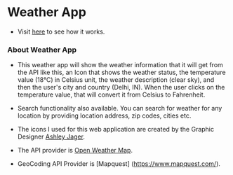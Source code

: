 # Weather App

- Visit [here](https://react-weather-app-nil.netlify.app/) to see how it works.

### About Weather App

- This weather app will show the weather information that it will get from the API like this, an Icon that shows the weather status, the temperature value (18°C) in Celsius unit, the weather description (clear sky), and then the user's city and country (Delhi, IN). When the user clicks on the temperature value, that will convert it from Celsius to Fahrenheit.
- Search functionality also available. You can search for weather for any location by providing location address, zip codes, cities etc.

- The icons I used for this web application are created by the Graphic Designer [Ashley Jager](https://github.com/manifestinteractive/weather-underground-icons).

- The API provider is [Open Weather Map](http://www.OpenWeatherMap.org).
- GeoCoding API Provider is [Mapquest] (https://www.mapquest.com/).
